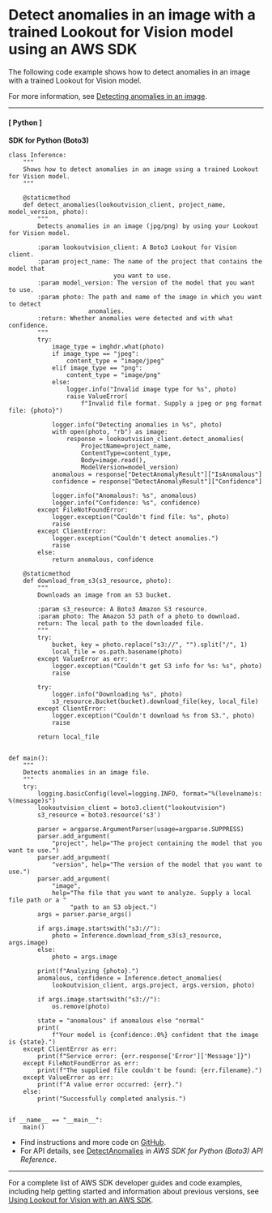 # Detect anomalies in an image with a trained Lookout for Vision model using an AWS SDK<a name="example_lookoutvision_DetectAnomalies_section"></a>

The following code example shows how to detect anomalies in an image with a trained Lookout for Vision model\.

For more information, see [Detecting anomalies in an image](https://docs.aws.amazon.com/lookout-for-vision/latest/developer-guide/inference-detect-anomalies.html)\.

------
#### [ Python ]

**SDK for Python \(Boto3\)**  
  

```
class Inference:
    """
    Shows how to detect anomalies in an image using a trained Lookout for Vision model.
    """

    @staticmethod
    def detect_anomalies(lookoutvision_client, project_name, model_version, photo):
        """
        Detects anomalies in an image (jpg/png) by using your Lookout for Vision model.

        :param lookoutvision_client: A Boto3 Lookout for Vision client.
        :param project_name: The name of the project that contains the model that
                             you want to use.
        :param model_version: The version of the model that you want to use.
        :param photo: The path and name of the image in which you want to detect
                      anomalies.
        :return: Whether anomalies were detected and with what confidence.
        """
        try:
            image_type = imghdr.what(photo)
            if image_type == "jpeg":
                content_type = "image/jpeg"
            elif image_type == "png":
                content_type = "image/png"
            else:
                logger.info("Invalid image type for %s", photo)
                raise ValueError(
                    f"Invalid file format. Supply a jpeg or png format file: {photo}")

            logger.info("Detecting anomalies in %s", photo)
            with open(photo, "rb") as image:
                response = lookoutvision_client.detect_anomalies(
                    ProjectName=project_name,
                    ContentType=content_type,
                    Body=image.read(),
                    ModelVersion=model_version)
            anomalous = response["DetectAnomalyResult"]["IsAnomalous"]
            confidence = response["DetectAnomalyResult"]["Confidence"]

            logger.info("Anomalous?: %s", anomalous)
            logger.info("Confidence: %s", confidence)
        except FileNotFoundError:
            logger.exception("Couldn't find file: %s", photo)
            raise
        except ClientError:
            logger.exception("Couldn't detect anomalies.")
            raise
        else:
            return anomalous, confidence

    @staticmethod
    def download_from_s3(s3_resource, photo):
        """
        Downloads an image from an S3 bucket.

        :param s3_resource: A Boto3 Amazon S3 resource.
        :param photo: The Amazon S3 path of a photo to download.
        return: The local path to the downloaded file.
        """
        try:
            bucket, key = photo.replace("s3://", "").split("/", 1)
            local_file = os.path.basename(photo)
        except ValueError as err:
            logger.exception("Couldn't get S3 info for %s: %s", photo)
            raise

        try:
            logger.info("Downloading %s", photo)
            s3_resource.Bucket(bucket).download_file(key, local_file)
        except ClientError:
            logger.exception("Couldn't download %s from S3.", photo)
            raise

        return local_file


def main():
    """
    Detects anomalies in an image file.
    """
    try:
        logging.basicConfig(level=logging.INFO, format="%(levelname)s: %(message)s")
        lookoutvision_client = boto3.client("lookoutvision")
        s3_resource = boto3.resource('s3')

        parser = argparse.ArgumentParser(usage=argparse.SUPPRESS)
        parser.add_argument(
            "project", help="The project containing the model that you want to use.")
        parser.add_argument(
            "version", help="The version of the model that you want to use.")
        parser.add_argument(
            "image",
            help="The file that you want to analyze. Supply a local file path or a "
                 "path to an S3 object.")
        args = parser.parse_args()

        if args.image.startswith("s3://"):
            photo = Inference.download_from_s3(s3_resource, args.image)
        else:
            photo = args.image

        print(f"Analyzing {photo}.")
        anomalous, confidence = Inference.detect_anomalies(
            lookoutvision_client, args.project, args.version, photo)

        if args.image.startswith("s3://"):
            os.remove(photo)

        state = "anomalous" if anomalous else "normal"
        print(
            f"Your model is {confidence:.0%} confident that the image is {state}.")
    except ClientError as err:
        print(f"Service error: {err.response['Error']['Message']}")
    except FileNotFoundError as err:
        print(f"The supplied file couldn't be found: {err.filename}.")
    except ValueError as err:
        print(f"A value error occurred: {err}.")
    else:
        print("Successfully completed analysis.")


if __name__ == "__main__":
    main()
```
+  Find instructions and more code on [GitHub](https://github.com/awsdocs/aws-doc-sdk-examples/tree/main/python/example_code/lookoutvision#code-examples)\. 
+  For API details, see [DetectAnomalies](https://docs.aws.amazon.com/goto/boto3/lookoutvision-2020-11-20/DetectAnomalies) in *AWS SDK for Python \(Boto3\) API Reference*\. 

------

For a complete list of AWS SDK developer guides and code examples, including help getting started and information about previous versions, see [Using Lookout for Vision with an AWS SDK](getting-started-sdk.md#sdk-general-information-section)\.